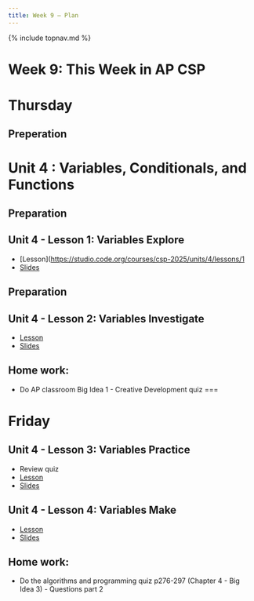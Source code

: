 ```yaml
---
title: Week 9 — Plan
---
```

{% include topnav.md %}

# Week 9: This Week in AP CSP

# Thursday 
## Preperation


# Unit 4 : Variables, Conditionals, and Functions

## Preparation

## Unit 4 - Lesson 1: Variables Explore
- [Lesson](https://studio.code.org/courses/csp-2025/units/4/lessons/1
- [Slides](https://docs.google.com/presentation/d/1lRPWh4VzbFSKx9JcrzyaYWUvbEyqf1dmr1fZqNjzEsQ/edit?slide=id.g2540035c2da_0_0#slide=id.g2540035c2da_0_0)

## Preparation

## Unit 4 - Lesson 2: Variables Investigate
- [Lesson](https://studio.code.org/courses/csp-2025/units/4/lessons/2)
- [Slides](https://docs.google.com/presentation/d/1xc4gqBPx9ERIraf23-1FX9fdeDP_5H_MHRLEp8p9N0g/edit?slide=id.g2548326b34f_0_0#slide=id.g2548326b34f_0_0)


## Home work:
- Do AP classroom Big Idea 1 - Creative Development quiz
===

# Friday

## Unit 4 - Lesson 3: Variables Practice  
- Review quiz
- [Lesson](https://studio.code.org/courses/csp-2025/units/4/lessons/3)
- [Slides](https://docs.google.com/presentation/d/1X_KwGeEeovFn__x9ly6w5Wa0IV72EjXuO9OJPugmipk/edit?slide=id.g22ad53c2b2b_0_0#slide=id.g22ad53c2b2b_0_0)



## Unit 4 - Lesson 4: Variables Make
- [Lesson](https://studio.code.org/courses/csp-2025/units/4/lessons/4)
- [Slides](https://docs.google.com/presentation/d/1k1ngU-00Mn6fFj_bzEJS0R-MHJvp_ZbVQiApaUPCNwg/edit?slide=id.g22ad690da32_0_132#slide=id.g22ad690da32_0_132)

## Home work:
- Do the algorithms and programming quiz  p276-297 (Chapter 4 - Big Idea 3) - Questions part 2


